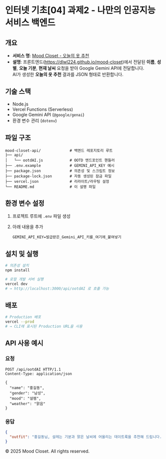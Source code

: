 # 인터넷 기초[04] 과제2 - 나만의 인공지능 서비스 백엔드

## 개요
- **서비스 명**: [Mood Closet - 오늘의 옷 추천](https://dlwl224.github.io/mood-closet)
- **설명**: 프론트엔드(https://dlwl224.github.io/mood-closet)에서 전달된 **이름**, **성별**, **오늘 기분**, **현재 날씨** 요청을 받아 Google Gemini API에 전달합니다.  
  AI가 생성한 **오늘의 옷 추천** 결과를 JSON 형태로 반환합니다.

## 기술 스택
- Node.js  
- Vercel Functions (Serverless)  
- Google Gemini API (`@google/genai`)  
- 환경 변수 관리 (`dotenv`)

## 파일 구조
```text
mood-closet-api/             # 백엔드 레포지토리 루트
├── api/
│   └── ootdAI.js            # OOTD 엔드포인트 핸들러
├── .env.example             # GEMINI_API_KEY 예시
├── package.json             # 의존성 및 스크립트 정보
├── package-lock.json        # 자동 생성된 잠금 파일
├── vercel.json              # 리라이트/라우팅 설정
└── README.md                # 이 설명 파일
```

## 환경 변수 설정

1. 프로젝트 루트에 `.env` 파일 생성
2. 아래 내용을 추가

   ```
   GEMINI_API_KEY=발급받은_Gemini_API_키를_여기에_붙여넣기
   ```

## 설치 및 실행

```bash
# 의존성 설치
npm install

# 로컬 개발 서버 실행
vercel dev
# → http://localhost:3000/api/ootdAI 로 호출 가능
```

## 배포

```bash
# Production 배포
vercel --prod
# → CLI에 표시된 Production URL을 사용
```

## API 사용 예시

### 요청

```
POST /api/ootdAI HTTP/1.1
Content-Type: application/json

{
  "name": "홍길동",
  "gender": "남성",
  "mood": "설렘",
  "weather": "맑음"
}
```

### 응답

```json
{
  "outfit": "홍길동님, 설레는 기분과 맑은 날씨에 어울리는 데이트룩을 추천해 드립니다..."
}
```


© 2025 Mood Closet. All rights reserved.
